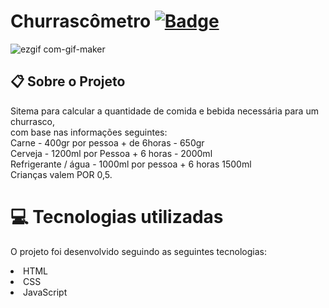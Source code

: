 # Churrascômetro [![ Badge](https://img.shields.io/badge/-ClickHere-gray?style=flat-square&logo=&logoColor=white&link=https://https://https://https://juanfernandess.github.io/Churrascometro/)](https://juanfernandess.github.io/Churrascometro/)

![ezgif com-gif-maker](https://user-images.githubusercontent.com/80279567/115812361-a0693180-a3c7-11eb-959d-364d4b3f263a.gif)



## 📋 Sobre o Projeto
Sitema para calcular a quantidade de comida e bebida necessária para um churrasco,<br/>
com base nas informações seguintes:<br/>
Carne - 400gr por pessoa + de 6horas - 650gr<br/>
Cerveja - 1200ml por Pessoa + 6 horas - 2000ml<br/>
Refrigerante / água - 1000ml por pessoa + 6 horas 1500ml<br/>
Crianças valem POR 0,5.

# 💻 Tecnologias utilizadas
O projeto foi desenvolvido seguindo as seguintes tecnologias:

<li>HTML
<li>CSS
<li>JavaScript
